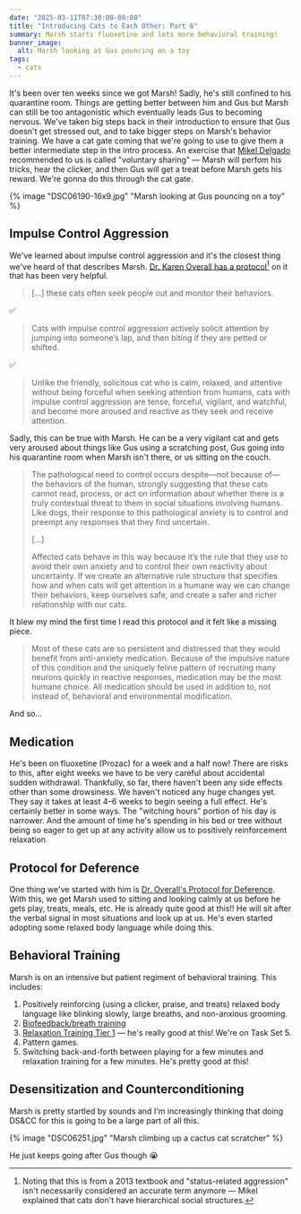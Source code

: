 ```yaml
---
date: "2025-03-11T07:30:00-08:00"
title: "Introducing Cats to Each Other: Part 6"
summary: Marsh starts fluoxetine and lots more behavioral training!
banner_image:
  alt: Marsh looking at Gus pouncing on a toy
tags:
  - cats
---
```


It's been over ten weeks since we got Marsh! Sadly, he's still confined to his quarantine room. Things are getting better between him and Gus but Marsh can still be too antagonistic which eventually leads Gus to becoming nervous. We've taken big steps back in their introduction to ensure that Gus doesn't get stressed out, and to take bigger steps on Marsh's behavior training. We have a cat gate coming that we're going to use to give them a better intermediate step in the intro process. An exercise that [Mikel Delgado](https://mikeldelgado.com/) recommended to us is called "voluntary sharing" — Marsh will perfom his tricks, hear the clicker, and then Gus will get a treat before Marsh gets his reward. We're gonna do this through the cat gate.

{% image "DSC06190-16x9.jpg" "Marsh looking at Gus pouncing on a toy" %}

## Impulse Control Aggression

We've learned about impulse control aggression and it's the closest thing we've heard of that describes Marsh. [Dr. Karen Overall has a protocol](https://www.karenoverall.com/wp-content/uploads/2020/06/Protocol-for-understanding-treating-cats-with-impulse-control-status-related-aggression_Overall.pdf)[^1] on it that has been very helpful.

[^1]: Noting that this is from a 2013 textbook and "status-related aggression" isn't necessarily considered an accurate term anymore — Mikel explained that cats don't have hierarchical social structures.

> […] these cats often seek people out and monitor their behaviors.

✅

> Cats with impulse control aggression actively solicit attention by jumping into someone’s lap, and then biting if they are petted or shifted.

✅

> Unlike the friendly, solicitous cat who is calm, relaxed, and attentive without being forceful when seeking attention from humans, cats with impulse control aggression are tense, forceful, vigilant, and watchful, and become more aroused and reactive as they seek and receive attention.

Sadly, this can be true with Marsh. He can be a very vigilant cat and gets very aroused about things like Gus using a scratching post, Gus going into his quarantine room when Marsh isn't there, or us sitting on the couch.

> The pathological need to control occurs despite—not because of—the behaviors of the human, strongly suggesting that these cats cannot read, process, or act on information about whether there is a truly contextual threat to them in social situations involving humans. Like dogs, their response to this pathological anxiety is to control and preempt any responses that they find uncertain.
>
> […]
>
> Affected cats behave in this way because it’s the rule that they use to avoid their own anxiety and to control their own reactivity about uncertainty. If we create an alternative rule structure that specifies how and when cats will get attention in a humane way we can change their behaviors, keep ourselves safe, and create a safer and richer relationship with our cats.

It blew my mind the first time I read this protocol and it felt like a missing piece.

> Most of these cats are so persistent and distressed that they would benefit from anti-anxiety medication. Because of the impulsive nature of this condition and the uniquely feline pattern of recruiting many neurons quickly in reactive responses, medication may be the most humane choice. All medication should be used in addition to, not instead of, behavioral and environmental modification.

And so…

## Medication

He's been on fluoxetine (Prozac) for a week and a half now! There are risks to this, after eight weeks we have to be very careful about accidental sudden withdrawal. Thankfully, so far, there haven't been any side effects other than some drowsiness. We haven't noticed any huge changes yet. They say it takes at least 4–6 weeks to begin seeing a full effect. He's certainly better in some ways. The "witching hours" portion of his day is narrower. And the amount of time he's spending in his bed or tree without being so eager to get up at any activity allow us to positively reinforcement relaxation.

## Protocol for Deference

One thing we've started with him is [Dr. Overall's Protocol for Deference](https://www.karenoverall.com/wp-content/uploads/2020/06/Protocol-for-deference_Overall.pdf). With this, we get Marsh used to sitting and looking calmly at us before he gets play, treats, meals, etc. He is already quite good at this!! He will sit after the verbal signal in most situations and look up at us. He's even started adopting some relaxed body language while doing this.

## Behavioral Training

Marsh is on an intensive but patient regiment of behavioral training. This includes:

1. Positively reinforcing (using a clicker, praise, and treats) relaxed body language like blinking slowly, large breaths, and non-anxious grooming.
1. [Biofeedback/breath training](https://www.karenoverall.com/wp-content/uploads/2020/06/Protocol-for-teaching-dogs-to-take-a-deep-breath_Overall.pdf)
1. [Relaxation Training Tier 1](https://www.karenoverall.com/wp-content/uploads/2020/06/Protocol-for-relaxation_Overall.pdf) — he's really good at this! We're on Task Set 5.
1. Pattern games.
1. Switching back-and-forth between playing for a few minutes and relaxation training for a few minutes. He's pretty good at this!

## Desensitization and Counterconditioning

Marsh is pretty startled by sounds and I'm increasingly thinking that doing DS&CC for this is going to be a large part of all this.

{% image "DSC06251.jpg" "Marsh climbing up a cactus cat scratcher" %}

He just keeps going after Gus though 😭
